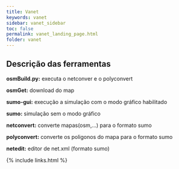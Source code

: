 ```yaml
---
title: Vanet
keywords: vanet
sidebar: vanet_sidebar
toc: false
permalink: vanet_landing_page.html
folder: vanet
---
```



## Descrição das ferramentas

**osmBuild.py:** executa o netconver e o polyconvert

**osmGet:** download do map

**sumo-gui:** execução a simulação com o modo gráfico habilitado

**sumo:** simulação sem o modo gráfico

**netconvert:** converte mapas(osm,...) para o formato sumo

**polyconvert:** converte os poligonos do mapa para o formato sumo

**netedit:** editor de net.xml (formato sumo)


{% include links.html %}
